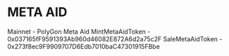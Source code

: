 # META AID

Mainnet - PolyGon
Meta Aid
MintMetaAidToken - 0x037165fF9591393Ab960d46082E872A6d2a75c2F
SaleMetaAidToken - 0x273f8ec9F9909707D6Edb7010baC47301915FBbe
